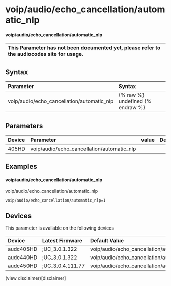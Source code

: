 ﻿---
description: voip/audio/echo_cancellation/automatic_nlp
search: false
---

# voip/audio/echo_cancellation/automatic_nlp

#### voip/audio/echo_cancellation/automatic_nlp


| This Parameter has not been documented yet, please refer to the audiocodes site for usage.  |
| :--- |

## Syntax
| Parameter | Syntax |
| :--- | :--- |
|voip/audio/echo_cancellation/automatic_nlp | {% raw %} undefined {% endraw %} |

## Parameters
|Device|Parameter|value|Description|
|:---|:---|:---|:---|
| 405HD | voip/audio/echo_cancellation/automatic_nlp |  |  |

## Examples
#### voip/audio/echo_cancellation/automatic_nlp

voip/audio/echo_cancellation/automatic_nlp

```
voip/audio/echo_cancellation/automatic_nlp=1
```

## Devices
This parameter is available on the following devices

| Device | Latest Firmware | Default Value |
|:---|:---|:---|
| audc405HD | ;UC_3.0.1.322 | voip/audio/echo_cancellation/automatic_nlp=1 
| audc440HD | ;UC_3.0.1.322 | voip/audio/echo_cancellation/automatic_nlp=1 
| audc450HD | ;UC_3.0.4.111.77 | voip/audio/echo_cancellation/automatic_nlp=1 

(view disclaimer)[disclaimer]
